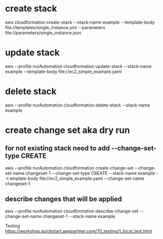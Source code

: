 # create stack
aws cloudformation create-stack --stack-name example --template-body file://templates/single_instance.yml --parameters file://parameters/single_instance.json

# update stack
aws --profile nurAutomation cloudformation update-stack --stack-name example --template-body file://ec2_simple_example.yaml

# delete stack
aws --profile nurAutomation cloudformation delete-stack --stack-name example

# create change set aka dry run
## for not existing stack need to add --change-set-type CREATE
aws --profile nurAutomation cloudformation create-change-set --change-set-name changeset-1 --change-set-type CREATE --stack-name example --t
emplate-body file://ec2_simple_example.yaml --change-set-name changeset-1
## describe changes that will be applied
aws --profile nurAutomation cloudformation describe-change-set --change-set-name changeset-1 --stack-name example

Testing
https://workshop.quickstart.awspartner.com/70_testing/1_local_test.html